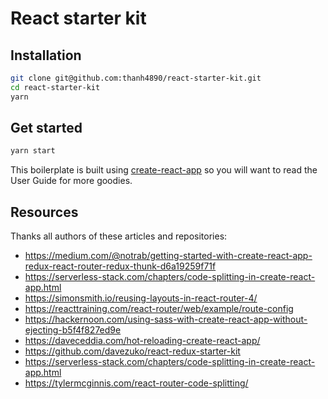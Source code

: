 # React starter kit

## Installation

```bash
git clone git@github.com:thanh4890/react-starter-kit.git
cd react-starter-kit
yarn
```

## Get started

```bash
yarn start
```

This boilerplate is built using [create-react-app](https://github.com/facebookincubator/create-react-app) so you will want to read the User Guide for more goodies.

## Resources

Thanks all authors of these articles and repositories:

* https://medium.com/@notrab/getting-started-with-create-react-app-redux-react-router-redux-thunk-d6a19259f71f
* https://serverless-stack.com/chapters/code-splitting-in-create-react-app.html
* https://simonsmith.io/reusing-layouts-in-react-router-4/
* https://reacttraining.com/react-router/web/example/route-config
* https://hackernoon.com/using-sass-with-create-react-app-without-ejecting-b5f4f827ed9e
* https://daveceddia.com/hot-reloading-create-react-app/
* https://github.com/davezuko/react-redux-starter-kit
* https://serverless-stack.com/chapters/code-splitting-in-create-react-app.html
* https://tylermcginnis.com/react-router-code-splitting/

